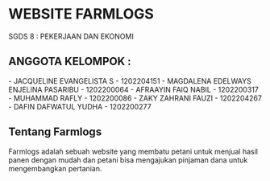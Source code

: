 <h1> WEBSITE FARMLOGS </h1>

SGDS 8 : PEKERJAAN DAN EKONOMI

<h2> ANGGOTA KELOMPOK : </h2> 
- JACQUELINE EVANGELISTA S 			    - 1202204151
- MAGDALENA EDELWAYS ENJELINA PASARIBU 	- 1202200064
- AFRAAYIN FAIQ NABIL 				    - 1202200317
- MUHAMMAD RAFLY 					        - 1202200086
- ZAKY ZAHRANI  FAUZI 				    - 1202204267
- DAFIN DAFWATUL YUDHA 				    - 1202200277

<br>

<h2> Tentang Farmlogs </h2>
Farmlogs adalah sebuah website yang membatu petani untuk menjual hasil panen dengan mudah dan petani bisa mengajukan pinjaman dana untuk mengembangkan pertanian.

